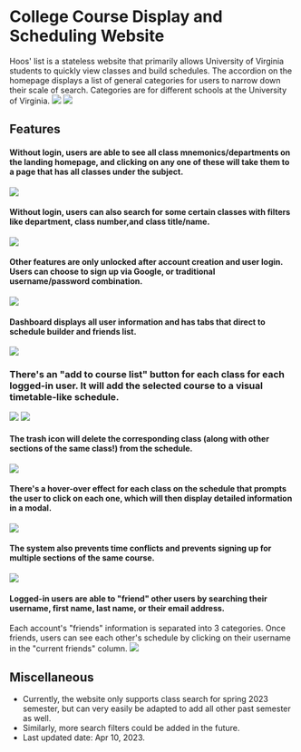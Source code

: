 # College Course Display and Scheduling Website
Hoos' list is a stateless website that primarily allows University of Virginia
students to quickly view classes and build schedules. The accordion on the homepage
displays a list of general categories for users to narrow down their scale of search.
Categories are for different schools at the University of Virginia.
![](img/homepage.png)
![](img/accordion.png)

## Features
#### Without login, users are able to see all class mnemonics/departments on the landing homepage, and clicking on any one of these will take them to a page that has all classes under the subject. 
![](img/department.png)
#### Without login, users can also search for some certain classes with filters like department, class number,and class title/name. 
![](img/search.png)

#### Other features are only unlocked after account creation and user login. Users can choose to sign up via Google, or traditional username/password combination.
![](img/signup.png)

#### Dashboard displays all user information and has tabs that direct to schedule builder and friends list.
![](img/dashboard.png)

### There's an "add to course list" button for each class for each logged-in user. It will add the selected course to a visual timetable-like schedule.
![](img/add_button.png)
![](img/schedule.png)
#### The trash icon will delete the corresponding class (along with other sections of the same class!) from the schedule.
![](img/delete.png)

#### There's a hover-over effect for each class on the schedule that prompts the user to click on each one, which will then display detailed information in a modal. 
![](img/detail_modal.png)

#### The system also prevents time conflicts and prevents signing up for multiple sections of the same course.
![](img/time_conflict.png)

#### Logged-in users are able to "friend" other users by searching their username, first name, last name, or their email address.
Each account's "friends" information is separated into 3 categories.
Once friends, users can see each other's schedule by clicking on their username in the "current friends" column.
![](img/friends.png)

## Miscellaneous
 - Currently, the website only supports class search for spring 2023 semester,
but can very easily be adapted to add all other past semester as well.
 - Similarly, more search filters could be added in the future. 
 - Last updated date: Apr 10, 2023. 




